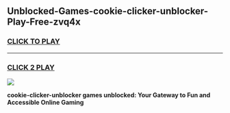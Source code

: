 
## Unblocked-Games-cookie-clicker-unblocker-Play-Free-zvq4x
<h3>
<a href="https://premium76.site?title=cookie-clicker-unblocker&ref=20M">CLICK TO PLAY</a></h3>
<hr>

<h3>
<a href="https://premium76.site?title=cookie-clicker-unblocker&ref=20M">CLICK 2 PLAY</a>
  
</h3>

<a href="https://premium76.site?title=cookie-clicker-unblocker&ref=19M"><img src="https://clearcache.store/games.png"></a>


**cookie-clicker-unblocker games unblocked: Your Gateway to Fun and Accessible Online Gaming**
